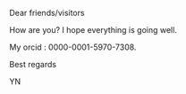 Dear friends/visitors

How are you? I hope everything is going well. 

My orcid : 0000-0001-5970-7308.

Best regards

YN
